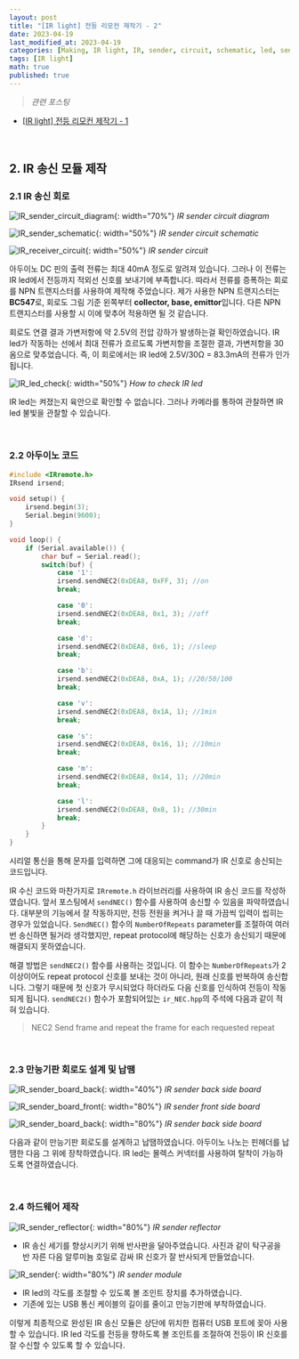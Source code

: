 ```yaml
---
layout: post
title: "[IR light] 전등 리모컨 제작기 - 2"
date: 2023-04-19
last_modified_at: 2023-04-19
categories: [Making, IR light, IR, sender, circuit, schematic, led, sendNEC, NEC, reflector]
tags: [IR light]
math: true
published: true
---
```


>*관련 포스팅*  
* [[IR light] 전등 리모컨 제작기 - 1](https://isornorphism.github.io/posts/IR_light_1/)

<br>

## 2. IR 송신 모듈 제작

### 2.1 IR 송신 회로

![IR_sender_circuit_diagram](/assets/img/IR_light/IR_sender_circuit.jpg){: width="70%"}
_IR sender circuit diagram_

![IR_sender_schematic](/assets/img/IR_light/IR_sender_schematic.png){: width="50%"}
_IR sender circuit schematic_

![IR_receiver_circuit](/assets/img/IR_light/20230413_144650.jpg){: width="50%"}
_IR sender circuit_

아두이노 DC 핀의 출력 전류는 최대 40mA 정도로 알려져 있습니다. 그러나 이 전류는 IR led에서 전등까지 적외선 신호를 보내기에 부족합니다. 따라서 전류를 증폭하는 회로를 NPN 트랜지스터를 사용하여 제작해 주었습니다. 제가 사용한 NPN 트랜지스터는 **BC547**로, 회로도 그림 기준 왼쪽부터 **collector, base, emittor**입니다. 다른 NPN 트랜지스터를 사용할 시 이에 맞추어 적용하면 될 것 같습니다.

회로도 연결 결과 가변저항에 약 2.5V의 전압 강하가 발생하는걸 확인하였습니다. IR led가 작동하는 선에서 최대 전류가 흐르도록 가변저항을 조절한 결과, 가변저항을 30옴으로 맞추었습니다. 즉, 이 회로에서는 IR led에 2.5V/30Ω = 83.3mA의 전류가 인가됩니다.

![IR_led_check](/assets/img/IR_light/VideoCapture_20230419-031935.jpg){: width="50%"}
_How to check IR led_

IR led는 켜졌는지 육안으로 확인할 수 없습니다. 그러나 카메라를 통하여 관찰하면 IR led 불빛을 관찰할 수 있습니다.

<br>

### 2.2 아두이노 코드

```cpp
#include <IRremote.h>
IRsend irsend;

void setup() {
    irsend.begin(3);
    Serial.begin(9600);
}

void loop() {
    if (Serial.available()) {
        char buf = Serial.read();
        switch(buf) {
            case '1':
            irsend.sendNEC2(0xDEA8, 0xFF, 3); //on
            break;

            case '0':
            irsend.sendNEC2(0xDEA8, 0x1, 3); //off
            break;

            case 'd':
            irsend.sendNEC2(0xDEA8, 0x6, 1); //sleep
            break;

            case 'b':
            irsend.sendNEC2(0xDEA8, 0xA, 1); //20/50/100
            break;

            case 'v':
            irsend.sendNEC2(0xDEA8, 0x1A, 1); //1min
            break;

            case 's':
            irsend.sendNEC2(0xDEA8, 0x16, 1); //10min
            break;

            case 'm':
            irsend.sendNEC2(0xDEA8, 0x14, 1); //20min
            break;

            case 'l':
            irsend.sendNEC2(0xDEA8, 0x8, 1); //30min
            break;
        }
    }
}
```

시리얼 통신을 통해 문자를 입력하면 그에 대응되는 command가 IR 신호로 송신되는 코드입니다.

IR 수신 코드와 마찬가지로 `IRremote.h` 라이브러리를 사용하여 IR 송신 코드를 작성하였습니다. 앞서 포스팅에서 `sendNEC()` 함수를 사용하여 송신할 수 있음을 파악하였습니다. 대부분의 기능에서 잘 작동하지만, 전등 전원을 켜거나 끌 때 가끔씩 입력이 씹히는 경우가 있었습니다. `SendNEC()` 함수의 `NumberOfRepeats` parameter를 조절하여 여러 번 송신하면 될거라 생각했지만, repeat protocol에 해당하는 신호가 송신되기 때문에 해결되지 못하였습니다.

해결 방법은 `sendNEC2()` 함수를 사용하는 것입니다. 이 함수는 `NumberOfRepeats`가 2 이상이어도 repeat protocol 신호를 보내는 것이 아니라, 원래 신호를 반복하여 송신합니다. 그렇기 때문에 첫 신호가 무시되었다 하더라도 다음 신호를 인식하여 전등이 작동되게 됩니다. `sendNEC2()` 함수가 포함되어있는 `ir_NEC.hpp`의 주석에 다음과 같이 적혀 있습니다.

> NEC2 Send frame and repeat the frame for each requested repeat

<br>

### 2.3 만능기판 회로도 설계 및 납땜

![IR_sender_board_back](/assets/img/IR_light/KakaoTalk_20230419_035732661.jpg){: width="40%"}
_IR sender back side board_

![IR_sender_board_front](/assets/img/IR_light/20230414_232549.jpg){: width="80%"}
_IR sender front side board_

![IR_sender_board_back](/assets/img/IR_light/20230414_232603.jpg){: width="80%"}
_IR sender back side board_


다음과 같이 만능기판 회로도를 설계하고 납땜하였습니다. 아두이노 나노는 핀헤더를 납땜한 다음 그 위에 장착하였습니다. IR led는 몰렉스 커넥터를 사용하여 탈착이 가능하도록 연결하였습니다.

<br>

### 2.4 하드웨어 제작

![IR_sender_reflector](/assets/img/IR_light/20230414_232531.jpg){: width="80%"}
_IR sender reflector_

- IR 송신 세기를 향상시키기 위해 반사판을 달아주었습니다. 사진과 같이 탁구공을 반 자른 다음 알루미늄 호일로 감싸 IR 신호가 잘 반사되게 만들었습니다.

![IR_sender](/assets/img/IR_light/20230415_013504.jpg){: width="80%"}
_IR sender module_

- IR led의 각도를 조절할 수 있도록 볼 조인트 장치를 추가하였습니다.
- 기존에 있는 USB 통신 케이블의 길이를 줄이고 만능기판에 부착하였습니다.


이렇게 최종적으로 완성된 IR 송신 모듈은 상단에 위치한 컴퓨터 USB 포트에 꽂아 사용할 수 있습니다. IR led 각도를 전등을 향하도록 볼 조인트를 조절하여 전등이 IR 신호를 잘 수신할 수 있도록 할 수 있습니다.
